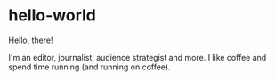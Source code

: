 # hello-world

Hello, there!

I'm an editor, journalist, audience strategist and more. I like coffee and spend time running (and running on coffee). 
